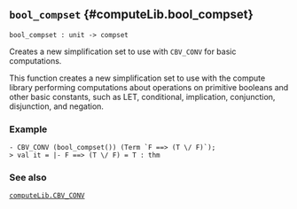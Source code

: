 ## `bool_compset` {#computeLib.bool_compset}


```
bool_compset : unit -> compset
```



Creates a new simplification set to use with `CBV_CONV` for
basic computations.


This function creates a new simplification set to use with the compute
library performing computations about operations on primitive booleans
and other basic constants, such as LET, conditional, implication,
conjunction, disjunction, and negation.



### Example

    
    - CBV_CONV (bool_compset()) (Term `F ==> (T \/ F)`);
    > val it = |- F ==> (T \/ F) = T : thm
    



### See also

[`computeLib.CBV_CONV`](#computeLib.CBV_CONV)

